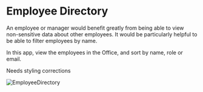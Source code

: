 # Employee Directory

An employee or manager would benefit greatly from being able to view non-sensitive data about other employees. 
It would be particularly helpful to be able to filter employees by name.

In this app, view the employees in the Office, and sort by name, role or email.

Needs styling corrections

![EmployeeDirectory](https://user-images.githubusercontent.com/69644797/119436356-a19cbf80-bce1-11eb-9778-82d25702fe91.jpg)
